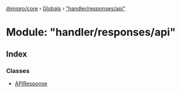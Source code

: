[@miqro/core](../README.md) › [Globals](../globals.md) › ["handler/responses/api"](_handler_responses_api_.md)

# Module: "handler/responses/api"

## Index

### Classes

* [APIResponse](../classes/_handler_responses_api_.apiresponse.md)
